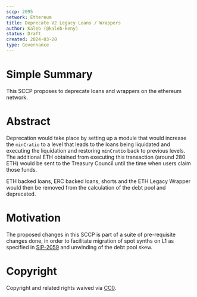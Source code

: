 ```yaml
---
sccp: 2095
network: Ethereum
title: Deprecate V2 Legacy Loans / Wrappers
author: Kaleb (@kaleb-keny)
status: Draft
created: 2024-03-20
type: Governance
---
```


# Simple Summary

This SCCP proposes to deprecate loans and wrappers on the ethereum network. 

# Abstract

Deprecation would take place by setting up a module that would increase the `minCratio` to a level that leads to the loans being liquidated and executing the liquidation and restoring `minCratio` back to previous levels. The additional ETH obtained from executing this transaction (around 280 ETH) would be sent to the Treasury Council until the time when users claim those funds.

ETH backed loans, ERC backed loans, shorts and the ETH Legacy Wrapper would then be removed from the calculation of the debt pool and deprecated.

# Motivation

The proposed changes in this SCCP is part of a suite of pre-requisite changes done, in order to facilitate migration of spot synths on L1 as specified in [SIP-2059](https://sips.synthetix.io/sips/sip-2059/) and unwinding of the debt pool skew.

# Copyright

Copyright and related rights waived via [CC0](https://creativecommons.org/publicdomain/zero/1.0/).


